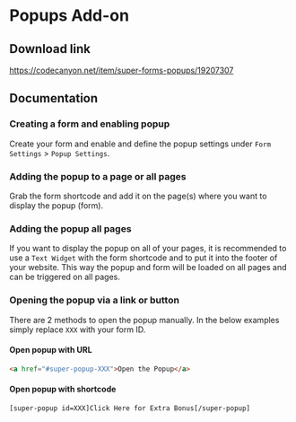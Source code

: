 # Popups Add-on

## Download link

<https://codecanyon.net/item/super-forms-popups/19207307>

## Documentation

### Creating a form and enabling popup

Create your form and enable and define the popup settings under `Form Settings` > `Popup Settings`.

### Adding the popup to a page or all pages

Grab the form shortcode and add it on the page(s) where you want to display the popup (form).

### Adding the popup all pages

If you want to display the popup on all of your pages, it is recommended to use a `Text Widget` with the form shortcode and to put it into the footer of your website. This way the popup and form will be loaded on all pages and can be triggered on all pages.

### Opening the popup via a link or button

There are 2 methods to open the popup manually.
In the below examples simply replace `XXX` with your form ID.

#### Open popup with URL

```html
<a href="#super-popup-XXX">Open the Popup</a>
```

#### Open popup with shortcode

```html
[super-popup id=XXX]Click Here for Extra Bonus[/super-popup]
```
